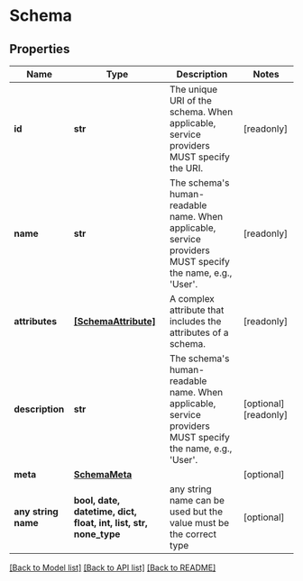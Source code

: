 # Schema


## Properties
Name | Type | Description | Notes
------------ | ------------- | ------------- | -------------
**id** | **str** | The unique URI of the schema. When applicable, service providers MUST specify the URI. | [readonly] 
**name** | **str** | The schema&#39;s human-readable name.  When applicable, service providers MUST specify the name, e.g., &#39;User&#39;. | [readonly] 
**attributes** | [**[SchemaAttribute]**](SchemaAttribute.md) | A complex attribute that includes the attributes of a schema. | [readonly] 
**description** | **str** | The schema&#39;s human-readable name.  When applicable, service providers MUST specify the name, e.g., &#39;User&#39;. | [optional] [readonly] 
**meta** | [**SchemaMeta**](SchemaMeta.md) |  | [optional] 
**any string name** | **bool, date, datetime, dict, float, int, list, str, none_type** | any string name can be used but the value must be the correct type | [optional]

[[Back to Model list]](../README.md#documentation-for-models) [[Back to API list]](../README.md#documentation-for-api-endpoints) [[Back to README]](../README.md)


